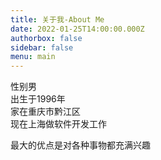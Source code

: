 ```yaml
---
title: 关于我-About Me
date: 2022-01-25T14:00:00.000Z
authorbox: false
sidebar: false
menu: main
---
```


性别男  
出生于1996年  
家在重庆市黔江区  
现在上海做软件开发工作

最大的优点是对各种事物都充满兴趣
